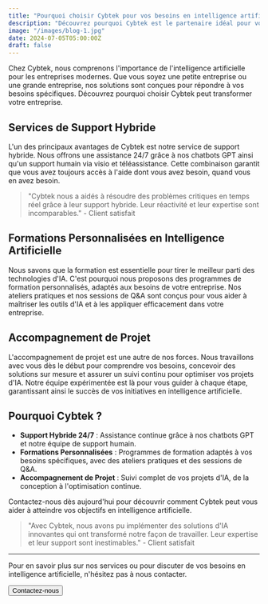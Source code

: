 ```yaml
---
title: "Pourquoi choisir Cybtek pour vos besoins en intelligence artificielle ?"
description: "Découvrez pourquoi Cybtek est le partenaire idéal pour vos projets en intelligence artificielle, incluant support hybride, formations personnalisées, et accompagnement de projet."
image: "/images/blog-1.jpg"
date: 2024-07-05T05:00:00Z
draft: false
---
```


Chez Cybtek, nous comprenons l'importance de l'intelligence artificielle pour les entreprises modernes. Que vous soyez une petite entreprise ou une grande entreprise, nos solutions sont conçues pour répondre à vos besoins spécifiques. Découvrez pourquoi choisir Cybtek peut transformer votre entreprise.

## Services de Support Hybride

L'un des principaux avantages de Cybtek est notre service de support hybride. Nous offrons une assistance 24/7 grâce à nos chatbots GPT ainsi qu'un support humain via visio et téléassistance. Cette combinaison garantit que vous avez toujours accès à l'aide dont vous avez besoin, quand vous en avez besoin.

> "Cybtek nous a aidés à résoudre des problèmes critiques en temps réel grâce à leur support hybride. Leur réactivité et leur expertise sont incomparables." - Client satisfait

## Formations Personnalisées en Intelligence Artificielle

Nous savons que la formation est essentielle pour tirer le meilleur parti des technologies d'IA. C'est pourquoi nous proposons des programmes de formation personnalisés, adaptés aux besoins de votre entreprise. Nos ateliers pratiques et nos sessions de Q&A sont conçus pour vous aider à maîtriser les outils d'IA et à les appliquer efficacement dans votre entreprise.

## Accompagnement de Projet

L'accompagnement de projet est une autre de nos forces. Nous travaillons avec vous dès le début pour comprendre vos besoins, concevoir des solutions sur mesure et assurer un suivi continu pour optimiser vos projets d'IA. Notre équipe expérimentée est là pour vous guider à chaque étape, garantissant ainsi le succès de vos initiatives en intelligence artificielle.

## Pourquoi Cybtek ?

- **Support Hybride 24/7** : Assistance continue grâce à nos chatbots GPT et notre équipe de support humain.
- **Formations Personnalisées** : Programmes de formation adaptés à vos besoins spécifiques, avec des ateliers pratiques et des sessions de Q&A.
- **Accompagnement de Projet** : Suivi complet de vos projets d'IA, de la conception à l'optimisation continue.

Contactez-nous dès aujourd'hui pour découvrir comment Cybtek peut vous aider à atteindre vos objectifs en intelligence artificielle.

> "Avec Cybtek, nous avons pu implémenter des solutions d'IA innovantes qui ont transformé notre façon de travailler. Leur expertise et leur support sont inestimables." - Client satisfait

---

Pour en savoir plus sur nos services ou pour discuter de vos besoins en intelligence artificielle, n'hésitez pas à nous contacter.

<Button href="/contact" variant="primary">Contactez-nous</Button>
